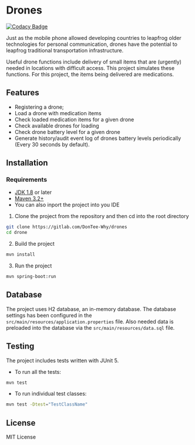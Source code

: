 # Drones

[![Codacy Badge](https://app.codacy.com/project/badge/Grade/b0df6f805e4d49d5a5409cb02b1a711f)](https://www.codacy.com/gh/DonTee-Why/drones/dashboard?utm_source=github.com&amp;utm_medium=referral&amp;utm_content=DonTee-Why/drones&amp;utm_campaign=Badge_Grade)

Just as the mobile phone allowed developing countries to leapfrog older technologies for personal communication, drones have the potential to leapfrog traditional transportation infrastructure.

Useful drone functions include delivery of small items that are (urgently) needed in locations with difficult access. This project simulates these functions. For this project, the items being delivered are medications.

## Features

- Registering a drone;
- Load a drone with medication items
- Check loaded medication items for a given drone
- Check available drones for loading
- Check drone battery level for a given drone
- Generate history/audit event log of drones battery levels periodically (Every 30 seconds by default).

## Installation

### Requirements

- [JDK 1.8](https://www.oracle.com/java/technologies/downloads) or later
- [Maven 3.2+](https://maven.apache.org/download.cgi)
- You can also inport the project into you IDE

1. Clone the project from the repository and then cd into the root directory

```sh
git clone https://gitlab.com/DonTee-Why/drones
cd drone
```

2. Build the project

```sh
mvn install
```

3. Run the project

```sh
mvn spring-boot:run
```

## Database

The project uses H2 database, an in-memory database. The database settings has been configured in the `src/main/resources/application.properties` file. Also needed data is preloaded into the database via the `src/main/resources/data.sql` file.

## Testing

The project includes tests written with JUnit 5.

- To run all the tests:

```sh
mvn test
```

- To run individual test classes:

```sh
mvn test -Dtest="TestClassName"
```

## License

MIT License

